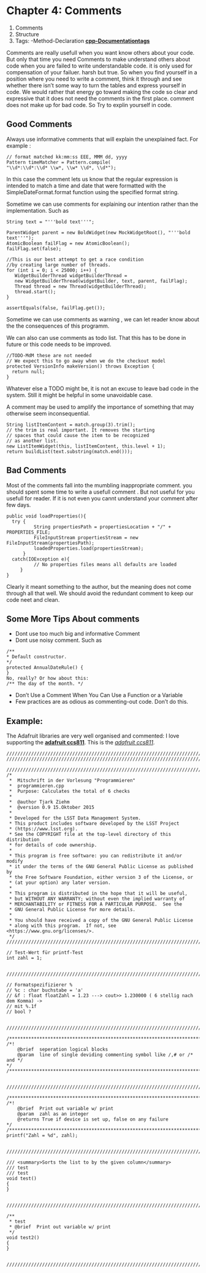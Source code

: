 # Chapter 4: Comments

1. Comments
2. Structure
3. Tags:
          -Method-Declaration **[cpp-Documentationtags](https://docs.microsoft.com/de-de/cpp/build/reference/delimiters-for-visual-cpp-documentation-tags?view=msvc-160)**


Comments are really usefull when you want know others about your code. But only that time you need Comments to make understand others about code when you are failed to write understandable code. it is only used for compensation of your failuer. harsh but true.
 So when you find yourself in a position where you need to write a comment, think it
through and see whether there isn’t some way to turn the tables and express yourself in
code. We would rather that energy go toward making the code so clear and expressive that it
does not need the comments in the first place. comment does not make up for bad code. So Try to explin yourself in code.

## Good Comments
Always use informative comments that will explain the unexplained fact. For example :

```
// format matched kk:mm:ss EEE, MMM dd, yyyy
Pattern timeMatcher = Pattern.compile(
"\\d*:\\d*:\\d* \\w*, \\w* \\d*, \\d*");
```

In this case the comment lets us know that the regular expression is intended to match a
time and date that were formatted with the SimpleDateFormat.format function using the
specified format string.

Sometime we can use comments for explaining our intention rather than the implementation. Such as

```
String text = "'''bold text'''";

ParentWidget parent = new BoldWidget(new MockWidgetRoot(), "'''bold text'''");
AtomicBoolean failFlag = new AtomicBoolean();
failFlag.set(false);

//This is our best attempt to get a race condition
//by creating large number of threads.
for (int i = 0; i < 25000; i++) {
   WidgetBuilderThread widgetBuilderThread =
   new WidgetBuilderThread(widgetBuilder, text, parent, failFlag);
   Thread thread = new Thread(widgetBuilderThread);
   thread.start();
}

assertEquals(false, failFlag.get());
```

Sometime we can use comments as warning , we can let reader know about the the consequences of this programm. 

We can also can use comments as todo list. That this has to be done in future or this code needs to be improved. 

```
//TODO-MdM these are not needed
// We expect this to go away when we do the checkout model
protected VersionInfo makeVersion() throws Exception {
  return null;
}
```
Whatever else a TODO might be, it is not an excuse to leave bad code in
the system. Still it might be helpful in some unavoidable case.

A comment may be used to amplify the importance of something that may otherwise seem
inconsequential.
```
String listItemContent = match.group(3).trim();
// the trim is real important. It removes the starting
// spaces that could cause the item to be recognized
// as another list.
new ListItemWidget(this, listItemContent, this.level + 1);
return buildList(text.substring(match.end()));
```

## Bad Comments

Most of the comments fall into the mumbling inappropriate comment. you should spent some time to write a usefull comment . But not useful for you usefull for reader. If it is not even you cannt understand your comment after few days. 

```
public void loadProperties(){
  try {
          String propertiesPath = propertiesLocation + "/" + PROPERTIES_FILE;
          FileInputStream propertiesStream = new FileInputStream(propertiesPath);
          loadedProperties.load(propertiesStream);
      }
  catch(IOException e){
          // No properties files means all defaults are loaded
     }
}
```

Clearly it meant something to the
author, but the meaning does not come through all that well.
We should avoid the redundant comment to keep our code neet and clean. 


## Some More Tips About comments
* Dont use too much big and informative Comment
* Dont use noisy comment. Such as
```
/**
* Default constructor.
*/
protected AnnualDateRule() {
}
No, really? Or how about this:
/** The day of the month. */
```
* Don’t Use a Comment When You Can Use a Function or a Variable
* Few practices are as odious as commenting-out code. Don’t do this.

## Example:
The Adafruit libraries are very well organised and commented:
I love supporting the **[adafruit ccs811](https://github.com/adafruit/Adafruit_CCS811/blob/master/Adafruit_CCS811.cpp)**.
This is the *[adafruit ccs811](https://github.com/adafruit/Adafruit_CCS811/blob/master/Adafruit_CCS811.cpp)*.

```
///////////////////////////////////////////////////////////////////////////////////////////////////////////////////////////////////////////
///////////////////////////////////////////////////////////////////////////////////////////////////////////////////////////////////////////

///////////////////////////////////////////////////////////////////////////////////////////////////////////////////////////////////////////
/*
 *  Mitschrift in der Vorlesung "Programmieren"
 *  programmieren.cpp
 *  Purpose: Calculates the total of 6 checks
 *
 *  @author Tjark Ziehm
 *  @version 0.9 15.Oktober 2015 
 *
 * Developed for the LSST Data Management System.
 * This product includes software developed by the LSST Project
 * (https://www.lsst.org).
 * See the COPYRIGHT file at the top-level directory of this distribution
 * for details of code ownership.
 *
 * This program is free software: you can redistribute it and/or modify
 * it under the terms of the GNU General Public License as published by
 * the Free Software Foundation, either version 3 of the License, or
 * (at your option) any later version.
 *
 * This program is distributed in the hope that it will be useful,
 * but WITHOUT ANY WARRANTY; without even the implied warranty of
 * MERCHANTABILITY or FITNESS FOR A PARTICULAR PURPOSE.  See the
 * GNU General Public License for more details.
 *
 * You should have received a copy of the GNU General Public License
 * along with this program.  If not, see <https://www.gnu.org/licenses/>.
 */
///////////////////////////////////////////////////////////////////////////////////////////////////////////////////////////////////////////

// Test-Wert für printf-Test
int zahl = 1;


///////////////////////////////////////////////////////////////////////////////////////////////////////////////////////////////////////////

// Formatspezifizierer %
// %c : char buchstabe = 'a'
// &f : float floatZahl = 1.23 ---> cout>> 1.230000 ( 6 stellig nach dem Komma) ->
// mit %.1f
// bool ?


///////////////////////////////////////////////////////////////////////////////////////////////////////////////////////////////////////////

/**************************************************************************/
/*!    
    @brief  seperation logical blocks
    @param  line of single deviding commenting symbol like /,# or /* and */    
*/
/**************************************************************************/


///////////////////////////////////////////////////////////////////////////////////////////////////////////////////////////////////////////

/**************************************************************************/
/*!    
    @brief  Print out variable w/ print 
    @param  zahl as an integer
    @returns True if device is set up, false on any failure
*/
/**************************************************************************/
printf("Zahl = %d", zahl);


///////////////////////////////////////////////////////////////////////////////////////////////////////////////////////////////////////////

/// <summary>Sorts the list to by the given column</summary>
/// test
/// test
void test()
{
}


///////////////////////////////////////////////////////////////////////////////////////////////////////////////////////////////////////////

/**
 * test 
 * @brief  Print out variable w/ print 
 */
void test2()
{
}


///////////////////////////////////////////////////////////////////////////////////////////////////////////////////////////////////////////

```




